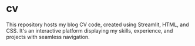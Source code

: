 # cv
This repository hosts my blog CV code, created using Streamlit, HTML, and CSS. It's an interactive platform displaying my skills, experience, and projects with seamless navigation.

